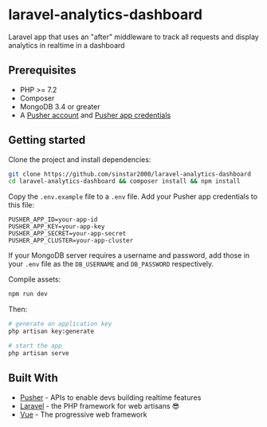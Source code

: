 # laravel-analytics-dashboard
Laravel app that uses an "after" middleware to track all requests and display analytics in realtime in a dashboard

## Prerequisites
- PHP >= 7.2
- Composer
- MongoDB 3.4 or greater
- A [Pusher account](https://pusher.com/signup) and [Pusher app credentials](http://dashboard.pusher.com/)

## Getting started
Clone the project and install dependencies:

```bash
git clone https://github.com/sinstar2000/laravel-analytics-dashboard
cd laravel-analytics-dashboard && composer install && npm install
```

Copy the `.env.example` file to a `.env` file. Add your Pusher app credentials to this file:
```
PUSHER_APP_ID=your-app-id
PUSHER_APP_KEY=your-app-key
PUSHER_APP_SECRET=your-app-secret
PUSHER_APP_CLUSTER=your-app-cluster
```

If your MongoDB server requires a username and password, add those in your `.env` file as the `DB_USERNAME` and `DB_PASSWORD` respectively.

Compile assets:

```bash
npm run dev
```

Then:

```bash
# generate an application key
php artisan key:generate

# start the app
php artisan serve
```
## Built With

* [Pusher](https://pusher.com/) - APIs to enable devs building realtime features
* [Laravel](http://laravel.com) - the PHP framework for web artisans :sunglasses:
* [Vue](https://vuejs.org) - The progressive web framework
